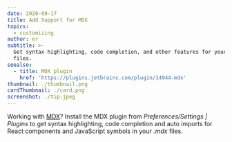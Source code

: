 ```yaml
---
date: 2020-09-17
title: Add Support for MDX
topics:
  - customizing
author: er
subtitle: >-
  Get syntax highlighting, code completion, and other features for your .mdx
  files.
seealso:
  - title: MDX plugin
    href: 'https://plugins.jetbrains.com/plugin/14944-mdx'
thumbnail: ./thumbnail.png
cardThumbnail: ./card.png
screenshot: ./tip.jpeg
---
```

Working with [MDX](https://mdxjs.com/)? Install the MDX plugin from *Preferences/Settings | Plugins* to get syntax highlighting, code completion and auto imports for React components and JavaScript symbols in your *.mdx* files.

